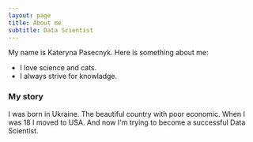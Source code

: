 ```yaml
---
layout: page
title: About me
subtitle: Data Scientist
---
```


My name is Kateryna Pasecnyk. Here is something about me:

- I love science and cats.
- I always strive for knowladge.

### My story

I was born in Ukraine. The beautiful country with poor economic. When I was 18 I moved to USA. And now I'm trying to become a successful Data Scientist.
